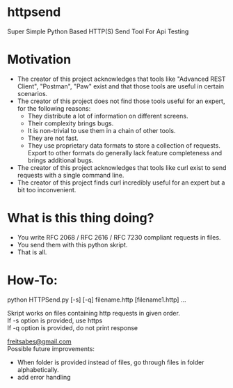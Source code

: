 # httpsend
Super Simple Python Based HTTP(S) Send Tool For Api Testing

# Motivation
- The creator of this project acknowledges that tools like "Advanced REST Client", "Postman", "Paw" exist and that those tools are useful in certain scenarios.
- The creator of this project does not find those tools useful for an expert, for the following reasons:
  * They distribute a lot of information on different screens.
  * Their complexity brings bugs.
  * It is non-trivial to use them in a chain of other tools.
  * They are not fast.
  * They use proprietary data formats to store a collection of requests. Export to other formats do generally lack feature completeness and brings additional bugs.
- The creator of this project acknowledges that tools like curl exist to send requests with a single command line.
- The creator of this project finds curl incredibly useful for an expert but a bit too inconvenient.

# What is this thing doing?
- You write RFC 2068 / RFC 2616 / RFC 7230 compliant requests in files.
- You send them with this python skript.
- That is all.

# How-To:
python HTTPSend.py [-s] [-q] filename.http [filename1.http] ...

Skript works on files containing http requests in given order.  
If -s option is provided, use https  
If -q option is provided, do not print response  

freitsabes@gmail.com  
Possible future improvements:
- When folder is provided instead of files, go through files in folder alphabetically.
- add error handling
